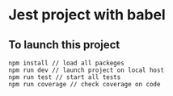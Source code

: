 # Jest project with babel

## To launch this project
```
npm install // load all packeges
npm run dev // launch project on local host
npm run test // start all tests
npm run coverage // check coverage on code
```

